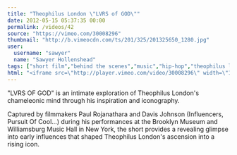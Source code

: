 ```yaml
---
title: "Theophilus London \"LVRS of GOD\""
date: 2012-05-15 05:37:35 00:00
permalink: /videos/42
source: "https://vimeo.com/30008296"
thumbnail: "http://b.vimeocdn.com/ts/201/325/201325650_1280.jpg"
user:
  username: "sawyer"
  name: "Sawyer Hollenshead"
tags: ["short film","behind the scenes","music","hip-hop","theophilus london"]
html: "<iframe src=\"http://player.vimeo.com/video/30008296\" width=\"1280\" height=\"720\" frameborder=\"0\" webkitAllowFullScreen mozallowfullscreen allowFullScreen></iframe>"
---
```


"LVRS OF GOD" is an intimate exploration of Theophilus London's chameleonic mind through his inspiration and iconography.

Captured by filmmakers Paul Rojanathara and Davis Johnson (Influencers, Pursuit Of Cool...) during his performances at the Brooklyn Museum and Williamsburg Music Hall in New York,
the short provides a revealing glimpse into early influences that shaped Theophilus London's ascension into a rising icon.
